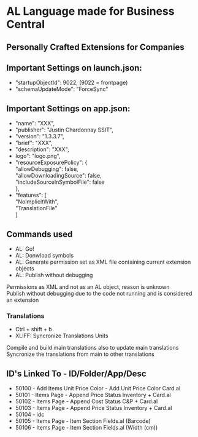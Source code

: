 # AL Language made for Business Central
## Personally Crafted Extensions for Companies



## Important Settings on launch.json:
* "startupObjectId": 9022, (9022 = frontpage)
* "schemaUpdateMode": "ForceSync"

## Important Settings on app.json:
* "name": "XXX",
* "publisher": "Justin Chardonnay SSIT",
* "version": "1.3.3.7",
* "brief": "XXX",
* "description": "XXX",
* logo": "logo.png",
* "resourceExposurePolicy": { <br>
    "allowDebugging": false, <br>
    "allowDownloadingSource": false, <br>
    "includeSourceInSymbolFile": false <br>
  },
* "features": [ <br>
    "NoImplicitWith", <br>
    "TranslationFile" <br>
  ] <br>

## Commands used
* AL: Go!
* AL: Donwload symbols
* AL: Generate permission set as XML file containing current extension objects
* AL: Publish without debugging <br>

Permissions as XML and not as an AL object, reason is unknown <br>
Publish without debugging due to the code not running and is considered an extension <br>

### Translations
* Ctrl + shift + b
* XLIFF: Syncronize Translations Units

Compile and build main translations also to update main translations <br>
Syncronize the translations from main to other translations <br>


## ID's Linked To - ID/Folder/App/Desc
* 50100 - Add Items Unit Price Color - Add Unit Price Color Card.al
* 50101 - Items Page - Append Price Status Inventory + Card.al
* 50102 - Items Page - Append Cost Status C&P + Card.al
* 50103 - Items Page - Append Price Status Inventory + Card.al
* 50104 - idc
* 50105 - Items Page - Item Section Fields.al (Barcode)
* 50106 - Items Page - Item Section Fields.al (Width (cm))
